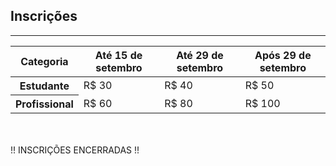 <section id="registration" class="no-padding">
<div class="container">
    <div class="row">
        <div class="col-lg-12 text-center">
            <h2 class="section-heading">Inscrições</h2>
            <hr class="primary">
        </div>
    </div>
</div>

<div class="container-fluid">
    <div class="row">
      <div class="col-lg-8 col-lg-offset-2 text-center">
<table class="table table-hover">
<thead><tr>
<th>Categoria </th><th> Até 15 de setembro </th><th> Até 29 de setembro </th><th> Após 29 de setembro </th>
</tr></thead>
<tbody>
<tr>
<th scope="row"> Estudante  </th><td> R$ 30 </td><td> R$ 40 </td><td> R$ 50 </td></tr>
<tr>
<th scope="row"> Profissional </th><td> R$ 60 </td><td> R$ 80 </td><td> R$ 100 </td></tr>
</tbody>
</table>

<br /><br />
!! INSCRIÇÕES ENCERRADAS !!
<br /><br />
  </div>
  </div>
</div>

</section>
